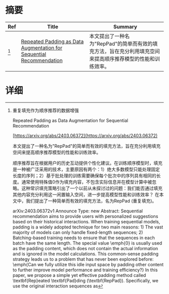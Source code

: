 # 摘要

| Ref | Title | Summary |
| --- | --- | --- |
| [^1] | [Repeated Padding as Data Augmentation for Sequential Recommendation](https://arxiv.org/abs/2403.06372) | 本文提出了一种名为"RepPad"的简单而有效的填充方法，旨在充分利用填充空间来提高顺序推荐模型的性能和训练效率。 |

# 详细

[^1]: 重复填充作为顺序推荐的数据增强

    Repeated Padding as Data Augmentation for Sequential Recommendation

    [https://arxiv.org/abs/2403.06372](https://arxiv.org/abs/2403.06372)

    本文提出了一种名为"RepPad"的简单而有效的填充方法，旨在充分利用填充空间来提高顺序推荐模型的性能和训练效率。

    

    顺序推荐旨在根据用户的历史互动提供个性化建议。在训练顺序模型时，填充是一种被广泛采用的技术，主要原因有两个：1）绝大多数模型只能处理固定长度的序列；2）基于批处理的训练需要确保每个批次中的序列具有相同的长度。通常使用特殊值0作为填充内容，不包含实际信息并在模型计算中被忽略。这种常识填充策略引出了一个以前从未探讨过的问题：我们能否通过填充其他内容充分利用这一闲置输入空间，进一步提高模型性能和训练效率？ 在本文中，我们提出了一种简单而有效的填充方法，名为RepPad (重复填充)。

    arXiv:2403.06372v1 Announce Type: new  Abstract: Sequential recommendation aims to provide users with personalized suggestions based on their historical interactions. When training sequential models, padding is a widely adopted technique for two main reasons: 1) The vast majority of models can only handle fixed-length sequences; 2) Batching-based training needs to ensure that the sequences in each batch have the same length. The special value \emph{0} is usually used as the padding content, which does not contain the actual information and is ignored in the model calculations. This common-sense padding strategy leads us to a problem that has never been explored before: \emph{Can we fully utilize this idle input space by padding other content to further improve model performance and training efficiency?}   In this paper, we propose a simple yet effective padding method called \textbf{Rep}eated \textbf{Pad}ding (\textbf{RepPad}). Specifically, we use the original interaction sequences as
    

